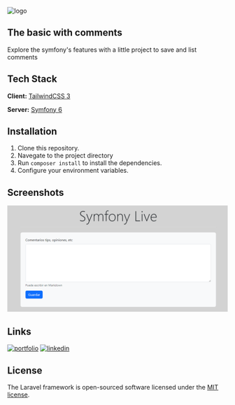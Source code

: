 ![logo](https://itzone.com.vn/wp-content/uploads/2020/04/Symfony.jpg)

## The basic with comments
Explore the symfony's features with a little project to save and list comments

## Tech Stack
**Client:** [TailwindCSS 3](https://tailwindcss.com)

**Server:** [Symfony 6](https://symfony.com/)

## Installation
1. Clone this repository.
2. Navegate to the project directory
3. Run `composer install` to install the dependencies.
4. Configure your environment variables.
  
## Screenshots

![Screenshot](https://github.com/AngelPrz008a/Symfony_Fundamentos/blob/main/public/images/screenshot.png)

## Links

[![portfolio](https://img.shields.io/badge/my_portfolio-000?style=for-the-badge&logo=ko-fi&logoColor=white)](https://angelprz008a.github.io/Portafolio/)
[![linkedin](https://img.shields.io/badge/linkedin-0A66C2?style=for-the-badge&logo=linkedin&logoColor=white)](https://www.linkedin.com/in/angel-programmer-junior/)

## License
The Laravel framework is open-sourced software licensed under the [MIT license](https://opensource.org/licenses/MIT).

